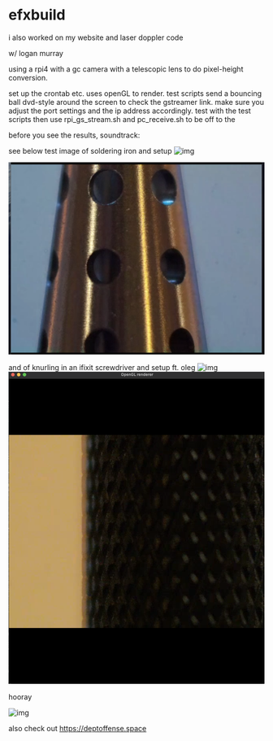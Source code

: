 # efxbuild
i also worked on my website and laser doppler code

w/ logan murray

using a rpi4 with a gc camera with a telescopic lens to do pixel-height conversion. 

set up the crontab etc. uses openGL to render. test scripts send a bouncing ball dvd-style around the screen to check the gstreamer link. make sure you adjust the port settings and the ip address accordingly. test with the test scripts then use rpi_gs_stream.sh and pc_receive.sh to be off to the 

before you see the results, soundtrack:

see below test image of soldering iron and setup
![img](solder_setup.jpg)

![img](solder.png)

and of knurling in an ifixit screwdriver and setup ft. oleg
![img](setup.jpg) 
![img](knurling.png)

hooray

![img](yay.jpg)

also check out https://deptoffense.space
